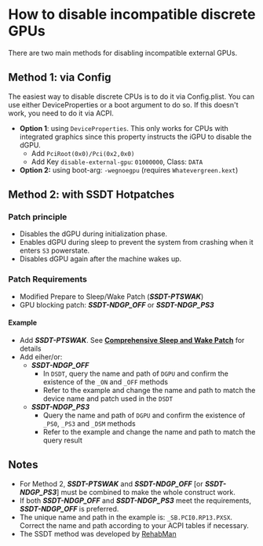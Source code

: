 # How to disable incompatible discrete GPUs

There are two main methods for disabling incompatible external GPUs.

## Method 1: via Config
The easiest way to disable discrete CPUs is to do it via Config.plist. You can use either DeviceProperties or a boot argument to do so. If this doesn't work, you need to do it via ACPI.

- **Option 1**: using `DeviceProperties`. This only works for CPUs with integrated graphics since this property instructs the iGPU to disable the dGPU.
	- Add `PciRoot(0x0)/Pci(0x2,0x0)` 
  	- Add Key `disable-external-gpu`: `01000000`, Class: `DATA`
- **Option 2:** using boot-arg: `-wegnoegpu` (requires `Whatevergreen.kext`)

## Method 2: with SSDT Hotpatches

### Patch principle
- Disables the dGPU during initialization phase.
- Enables dGPU during sleep to prevent the system from crashing when it enters `S3` powerstate.
- Disables dGPU again after the machine wakes up.

### Patch Requirements

- Modified Prepare to Sleep/Wake Patch (***SSDT-PTSWAK***)
- GPU blocking patch: ***SSDT-NDGP_OFF*** or ***SSDT-NDGP_PS3***

#### Example

- Add ***SSDT-PTSWAK***. See [**Comprehensive Sleep and Wake Patch**](https://github.com/5T33Z0/OC-Little-Translated/tree/main/04_Fixing_Sleep_and_Wake_Issues/PTSWAK_Sleep_and_Wake_Fix) for details
- Add eiher/or:
	- ***SSDT-NDGP_OFF***
		- In `DSDT`, query the name and path of `DGPU` and confirm the existence of the `_ON` and `_OFF` methods
		- Refer to the example and change the name and path to match the device name and patch used in the `DSDT`
  	- ***SSDT-NDGP_PS3***
		- Query the name and path of `DGPU` and confirm the existence of `_PS0`, `_PS3` and `_DSM` methods
		- Refer to the example and change the name and path to match the query result
 
## Notes

- For Method 2, ***SSDT-PTSWAK*** and ***SSDT-NDGP_OFF*** [or ***SSDT-NDGP_PS3***] must be combined to make the whole construct work.
- If both ***SSDT-NDGP_OFF*** and ***SSDT-NDGP_PS3*** meet the requirements, ***SSDT-NDGP_OFF*** is preferred.
- The unique name and path in the example is: `_SB.PCI0.RP13.PXSX`. Correct the name and path according to your ACPI tables if necessary.
- The SSDT method was developed by [RehabMan](https://github.com/rehabman)
